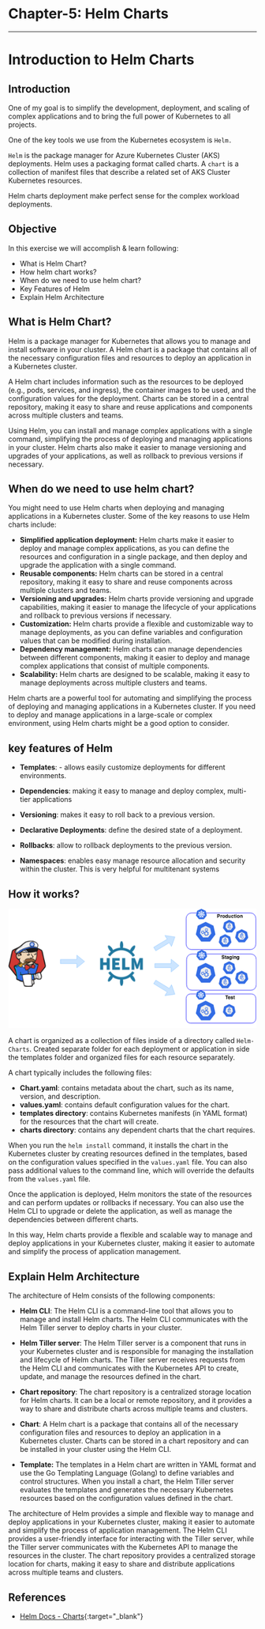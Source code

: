 <!-- **<h1>Chapter 5: Helm Charts<h1>** -->
**<h1>Chapter-5: Helm Charts</h1>**
___
# Introduction to Helm Charts

## Introduction

One of my goal is to simplify the development, deployment, and scaling of complex applications and to bring the full power of Kubernetes to all projects. 

One of the key tools we use from the Kubernetes ecosystem is `Helm.`

`Helm` is the package manager for Azure Kubernetes Cluster (AKS) deployments. Helm uses a packaging format called charts. A `chart` is a collection of manifest files that describe a related set of AKS Cluster Kubernetes resources.


Helm charts deployment make perfect sense for the complex workload deployments.


## Objective

In this exercise we will accomplish & learn following:

- What is Helm Chart?
- How helm chart works?
- When do we need to use helm chart?
- Key Features of Helm
- Explain Helm Architecture

## What is Helm Chart?

Helm is a package manager for Kubernetes that allows you to manage and install software in your cluster. A Helm chart is a package that contains all of the necessary configuration files and resources to deploy an application in a Kubernetes cluster.

A Helm chart includes information such as the resources to be deployed (e.g., pods, services, and ingress), the container images to be used, and the configuration values for the deployment. Charts can be stored in a central repository, making it easy to share and reuse applications and components across multiple clusters and teams.

Using Helm, you can install and manage complex applications with a single command, simplifying the process of deploying and managing applications in your cluster. Helm charts also make it easier to manage versioning and upgrades of your applications, as well as rollback to previous versions if necessary.

## When do we need to use helm chart?

You might need to use Helm charts when deploying and managing applications in a Kubernetes cluster. Some of the key reasons to use Helm charts include:

- **Simplified application deployment:** Helm charts make it easier to deploy and manage complex applications, as you can define the resources and configuration in a single package, and then deploy and upgrade the application with a single command.
- **Reusable components:** Helm charts can be stored in a central repository, making it easy to share and reuse components across multiple clusters and teams.
- **Versioning and upgrades:** Helm charts provide versioning and upgrade capabilities, making it easier to manage the lifecycle of your applications and rollback to previous versions if necessary.
- **Customization:** Helm charts provide a flexible and customizable way to manage deployments, as you can define variables and configuration values that can be modified during installation.
- **Dependency management:** Helm charts can manage dependencies between different components, making it easier to deploy and manage complex applications that consist of multiple components.
- **Scalability:** Helm charts are designed to be scalable, making it easy to manage deployments across multiple clusters and teams.

Helm charts are a powerful tool for automating and simplifying the process of deploying and managing applications in a Kubernetes cluster. If you need to deploy and manage applications in a large-scale or complex environment, using Helm charts might be a good option to consider.

## key features of Helm

- **​Templates**: - allows easily customize deployments for different environments.​

- **Dependencies**: making it easy to manage and deploy complex, multi-tier applications​

- **Versioning**: makes it easy to roll back to a previous version.​

- **Declarative Deployments**: define the desired state of a deployment.​

- **Rollbacks**: allow to rollback deployments to the previous version.​

- **Namespaces**: enables easy manage resource allocation and security within the cluster. This is very helpful for multitenant systems ​

## How it works?

![image.png](images/image-1.png)

A chart is organized as a collection of files inside of a directory called `Helm-Charts`.  Created separate folder for each deployment or application in side the templates folder and organized files for each resource separately.

A chart typically includes the following files:

- **Chart.yaml**: contains metadata about the chart, such as its name, version, and description.
- **values.yaml**: contains default configuration values for the chart.
- **templates directory**: contains Kubernetes manifests (in YAML format) for the resources that the chart will create.
- **charts directory**: contains any dependent charts that the chart requires.

When you run the `helm install` command, it installs the chart in the Kubernetes cluster by creating resources defined in the templates, based on the configuration values specified in the `values.yaml` file. You can also pass additional values to the command line, which will override the defaults from the `values.yaml` file.


Once the application is deployed, Helm monitors the state of the resources and can perform updates or rollbacks if necessary. You can also use the Helm CLI to upgrade or delete the application, as well as manage the dependencies between different charts.

In this way, Helm charts provide a flexible and scalable way to manage and deploy applications in your Kubernetes cluster, making it easier to automate and simplify the process of application management.

##  Explain Helm Architecture

The architecture of Helm consists of the following components:

- **Helm CLI**: The Helm CLI is a command-line tool that allows you to manage and install Helm charts. The Helm CLI communicates with the Helm Tiller server to deploy charts in your cluster.

- **Helm Tiller server**: The Helm Tiller server is a component that runs in your Kubernetes cluster and is responsible for managing the installation and lifecycle of Helm charts. The Tiller server receives requests from the Helm CLI and communicates with the Kubernetes API to create, update, and manage the resources defined in the chart.

- **Chart repository**: The chart repository is a centralized storage location for Helm charts. It can be a local or remote repository, and it provides a way to share and distribute charts across multiple teams and clusters.

- **Chart**: A Helm chart is a package that contains all of the necessary configuration files and resources to deploy an application in a Kubernetes cluster. Charts can be stored in a chart repository and can be installed in your cluster using the Helm CLI.

- **Template:** The templates in a Helm chart are written in YAML format and use the Go Templating Language (Golang) to define variables and control structures. When you install a chart, the Helm Tiller server evaluates the templates and generates the necessary Kubernetes resources based on the configuration values defined in the chart.

The architecture of Helm provides a simple and flexible way to manage and deploy applications in your Kubernetes cluster, making it easier to automate and simplify the process of application management. The Helm CLI provides a user-friendly interface for interacting with the Tiller server, while the Tiller server communicates with the Kubernetes API to manage the resources in the cluster. The chart repository provides a centralized storage location for charts, making it easy to share and distribute applications across multiple teams and clusters.


## References
- [Helm Docs - Charts](https://helm.sh/docs/topics/charts/){:target="_blank"}

<!--
# Reference


Introduction to Helm | Kubernetes Tutorial | Beginners Guide - That DevOps Guy - Practical

- https://www.youtube.com/watch?v=5_J7RWLLVeQ 

What is Helm? | Helm Concepts Explained | KodeKloud, Theory 

- https://www.youtube.com/watch?v=kJscDZfHXrQ

video from Nana - Theory

- https://www.youtube.com/watch?v=-ykwb1d0DXU

Create Your First Helm Chart | Helm 3 for beginners - Practicals

- https://www.youtube.com/watch?v=eNqjoX20BH4

----------

Cheat-Sheet

- https://github.com/RehanSaeed/Helm-Cheat-Sheet
- https://phoenixnap.com/kb/helm-commands-cheat-sheet

Github - Source code, Microsevices samples; 

- https://github.com/microservices-demo/microservices-demo/tree/master/deploy/kubernetes/helm-chart

Getting Started with Helm Chart

- https://jhooq.com/getting-start-with-helm-chart/

Convert Kubernetes deployment YAML into Helm Chart YAML, these references might be helpful

- https://jhooq.com/convert-kubernetes-yaml-into-helm/
- https://www.youtube.com/watch?v=ZZVXXEyEzAs&t=29s
- https://phoenixnap.com/kb/helm-delete-deployment-namespace - helm delete

helm website
- https://helm.sh/docs/helm/

- https://www.visualstudiogeeks.com/devops/helm/deploying-helm-chart-with-azdo
- https://docs.microsoft.com/en-us/azure/container-registry/container-registry-helm-repos
- https://docs.microsoft.com/en-us/azure/aks/kubernetes-helm
- https://docs.microsoft.com/en-us/azure/aks/quickstart-helm?tabs=azure-cli
-----

deploying micro services application on kubernetes using helm charts
- https://www.youtube.com/watch?v=-dyxS2XD_ME


(1073) Helm 3 for beginners - YouTube
- https://www.youtube.com/playlist?list=PLLYW3zEOaqlKYku0piyzzLFGpR9VpPvXR

Package and Deploy Helm Charts task
- https://docs.microsoft.com/en-us/azure/devops/pipelines/tasks/deploy/helm-deploy?view=azure-devops

HELM Chart Deployment to Kubernetes using Azure DevOps CICD
- https://www.youtube.com/watch?v=NT_vMuzpXuY

Creating a Helm chart for an ASP.NET Core app

- https://andrewlock.net/deploying-asp-net-core-applications-to-kubernetes-part-4-creating-a-helm-chart-for-an-aspnetcore-app/
- https://github.com/saharsh-samples/dotnet-k8s-helm-cicd/blob/develop/deployment/helm-k8s/templates/deployment.yaml

Deploying Helm Charts with Azure DevOps
- https://www.youtube.com/watch?v=1bC-fZEFodU

Replace Helm Chart Variables in your CI/CD Pipeline with Tokenizer
- https://www.programmingwithwolfgang.com/replace-helm-variables-tokenizer/ -->